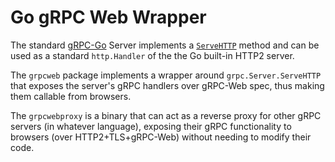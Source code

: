 # Go gRPC Web Wrapper

The standard [gRPC-Go](http://www.grpc.io/docs/tutorials/basic/go.html) Server implements a
[`ServeHTTP`](https://godoc.org/google.golang.org/grpc#Server.ServeHTTP) method and can be used as a standard
 `http.Handler` of the the Go built-in HTTP2 server.

The `grpcweb` package implements a wrapper around `grpc.Server.ServeHTTP` that exposes the server's gRPC handlers over
gRPC-Web spec, thus making them callable from browsers.

The `grpcwebproxy` is a binary that can act as a reverse proxy for other gRPC servers (in whatever language), exposing
their gRPC functionality to browsers (over HTTP2+TLS+gRPC-Web) without needing to modify their code.